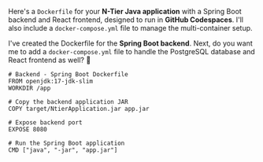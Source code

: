 Here's a `Dockerfile` for your **N-Tier Java application** with a Spring Boot backend and React frontend, designed to run in **GitHub Codespaces**. I'll also include a `docker-compose.yml` file to manage the multi-container setup.

I've created the Dockerfile for the **Spring Boot backend**. Next, do you want me to add a `docker-compose.yml` file to handle the PostgreSQL database and React frontend as well? 🚀

```
# Backend - Spring Boot Dockerfile
FROM openjdk:17-jdk-slim
WORKDIR /app

# Copy the backend application JAR
COPY target/NtierApplication.jar app.jar

# Expose backend port
EXPOSE 8080

# Run the Spring Boot application
CMD ["java", "-jar", "app.jar"]
```